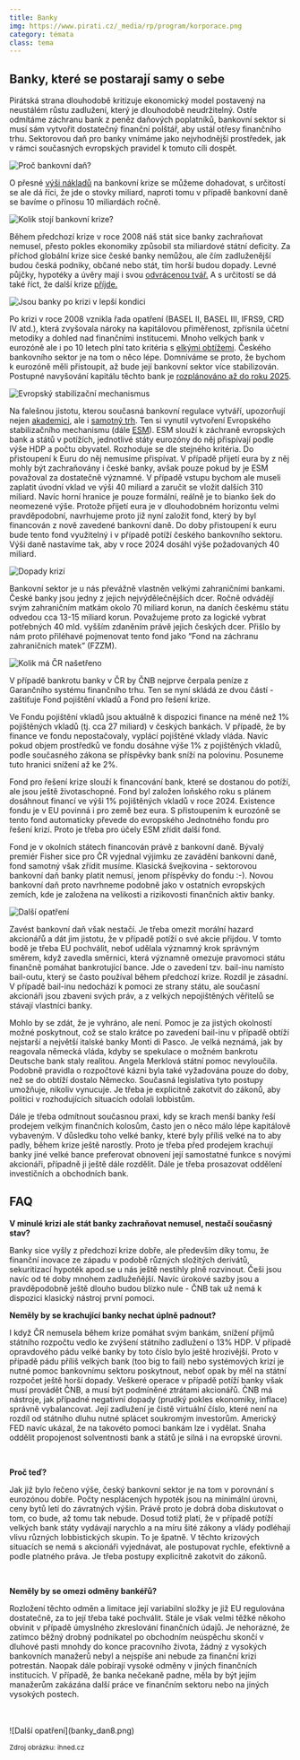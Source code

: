 ```yaml
---
title: Banky
img: https://www.pirati.cz/_media/rp/program/korporace.png
category: témata
class: tema
---
```


Banky, které se postarají samy o sebe
-------

<p >Pirátská
strana dlouhodobě kritizuje ekonomický model postavený na
neustálém růstu zadlužení, který je dlouhodobě neudržitelný.
Ostře odmítáme záchranu bank z peněz daňových poplatníků,
bankovní sektor si musí sám vytvořit dostatečný finanční
polštář, aby ustál otřesy finančního trhu. Sektorovou daň pro
banky vnímáme jako nejvhodnější prostředek, jak v rámci
současných evropských pravidel k tomuto cíli dospět. 
</p>


![Proč bankovní daň? ](banky_dan3.png)

<p >O
přesné <a href="https://www.novinky.cz/ekonomika/55697-prechod-k-trzni-ekonomice-stal-cr-700-miliard-korun.html">výši
nákladů</a> na bankovní krize se můžeme dohadovat, s
určitostí se ale dá říci, že jde o stovky miliard, naproti tomu
v případě bankovní daně se bavíme o přínosu 10 miliardách
ročně. 
</p>


![Kolik stojí bankovní krize? ](banky_dan1.png)

<p >Během
předchozí krize v roce 2008 náš stát sice banky zachraňovat
nemusel, přesto pokles ekonomiky způsobil sta miliardové státní
deficity. Za příchod globální krize sice české banky nemůžou,
ale čím zadluženější budou česká podniky, občané nebo stát,
tím horší budou dopady.  Levné půjčky, hypotéky a úvěry mají
i svou <a href="https://www.imf.org/external/np/seminars/eng/2010/paris/pdf/090110.pdf">odvrácenou
tvář.</a> A s určitostí se dá také říct, že další
krize <a href="http://www.euro.cz/byznys/10-dobrych-duvodu-proc-se-svetove-trhy-opet-propadnou-1348243">příjde.</a>
</p>

![Jsou banky po krizi v lepší kondici ](banky_dan2.png)

<p >Po
krizi v roce 2008 vznikla řada opatření (BASEL II, BASEL III,
IFRS9, CRD IV atd.), která zvyšovala nároky na kapitálovou
přiměřenost, zpřísnila účetní metodiky a dohled nad
finančními institucemi. Mnoho velkých bank v eurozóně ale i po
10 letech plní tato kritéria s <a href="https://en.wikipedia.org/wiki/2016_European_Union_bank_stress_test">elkými
obtížemi</a>. Českého bankovního sektor je na tom o
něco lépe. Domníváme se proto, že bychom k eurozóně měli
přistoupit, až bude její bankovní sektor více stabilizován.
Postupné navyšování kapitálu těchto bank je <a href="http://www.mckinsey.com/business-functions/risk/our-insights/basel-iv-whats-next-for-european-banks">rozplánováno
až do roku 2025</a>.  
</p>

![Evropský stabilizační mechanismus ](banky_dan4.png)

<p >Na
falešnou jistotu, kterou současná bankovní regulace vytváří,
upozorňují nejen <a href="https://www.gsb.stanford.edu/faculty-research/excessive-leverage/healthy-banking-system-goal">akademici</a>,
ale i <a href="http://www.bis.org/speeches/sp161128.pdf">samotný
trh</a>.  Ten si vynutil vytvoření Evropského
stabilizačního mechanismu (dále <a href="https://cs.wikipedia.org/wiki/Evropsk%C3%BD_stabiliza%C4%8Dn%C3%AD_mechanismus">ESM</a>).
ESM slouží k záchraně evropských bank a států v potížích,
jednotlivé státy eurozóny do něj přispívají podle výše HDP a
počtu obyvatel. Rozhoduje se dle stejného kritéria. Do přistoupení
k Euru do něj nemusíme přispívat. V případě přijetí eura by
z něj mohly být zachraňovány i české banky, avšak pouze pokud
by je ESM považoval za dostatečně významné. V případě vstupu
bychom ale museli zaplatit úvodní vklad ve výši 40 miliard a
zaručit se vložit dalších 310 miliard. Navíc horní hranice je
pouze formální, reálně je to bianko šek do neomezené výše.
Protože přijetí eura je v dlouhodobném horizontu velmi
pravděpodobní, navrhujeme proto již nyní založit fond, který by
byl financován z nově zavedené bankovní daně. Do doby
přistoupení k euru bude tento fond využitelný i v případě
potíží českého bankovního sektoru. Výši daně nastavíme tak,
aby v roce 2024 dosáhl výše požadovaných 40 miliard.</p>


![Dopady krizí ](banky_dan5.png)


<p >Bankovní
sektor je u nás převážně vlastněn velkými zahraničními
bankami. České banky jsou jedny z jejich nejvýdělečnějších
dcer. Ročně odvádějí svým zahraničním matkám okolo 70
miliard korun, na daních českému státu odvedou cca 13-15 miliard
korun. Považujeme proto za logické vybrat potřebných 40 mld.
vyšším zdaněním právě jejich českých dcer. Přišlo by nám
proto přiléhavé pojmenovat tento fond jako “Fond na záchranu
zahraničních matek” (FZZM). 
</p>

![Kolik má ČR našetřeno ](banky_dan7.png)

<p >V
případě bankrotu banky v ČR by ČNB nejprve čerpala peníze z
Garančního systému finančního trhu. Ten se nyní skládá ze
dvou částí - zaštiťuje Fond pojištění vkladů a Fond pro
řešení krize. 
</p>


<p >Ve
Fondu pojištění vkladů jsou aktuálně k dispozici finance na
méně než 1%  pojištěných vkladů (tj. cca 27 miliard) v českých
bankách. V případě, že by finance ve fondu nepostačovaly,
vyplácí pojištěné vklady vláda.  Navíc pokud objem prostředků
ve fondu dosáhne výše 1% z pojištěných vkladů, podle
současného zákona se příspěvky bank sníží na polovinu.
Posuneme tuto hranici snížení až ke 2%.</p>
<p >Fond
pro řešení krize slouží k financování bank, které se dostanou
do potíží, ale jsou ještě životaschopné. Fond byl založen
loňského roku s plánem dosáhnout financí ve výši 1% 
pojištěných vkladů v roce 2024. Existence fondu je v EU povinná
i pro země bez eura. S přistoupením k eurozóně se tento fond
automaticky převede do evropského Jednotného fondu pro řešení
krizí. Proto je třeba pro účely ESM zřídit další fond. 
</p>
<p >Fond
je v okolních státech financován právě z bankovní daně. Bývalý
premiér Fisher sice pro ČR vyjednal výjimku ze zavádění
bankovní daně, fond samotný však zřídit musíme. Klasická
švejkovina - sektorovou bankovní daň banky platit nemusí, jenom
příspěvky do fondu :-). Novou bankovní daň proto navrhneme
podobně jako v ostatních evropských zemích, kde je založena na
velikosti a rizikovosti finančních aktiv banky. 
</p>

![ Další opatření](banky_dan6.png)

<p >Zavést
bankovní daň však nestačí. Je třeba omezit morální hazard
akcionářů a dát jim jistotu, že v případě potíží o své
akcie přijdou. V tomto bodě je třeba EU pochválit, neboť udělala
významný krok správným směrem, když zavedla směrnici, která
významně omezuje pravomoci státu finančně pomáhat bankrotující
bance. Jde o zavedení tzv. bail-inu namísto bail-outu, který se
často používal během předchozí krize. Rozdíl je zásadní. V
případě bail-inu nedochází k pomoci ze strany státu, ale
současní akcionáři jsou zbaveni svých práv, a z velkých
nepojištěných věřitelů  se stávají vlastníci banky.</p>
<p >Mohlo
by se zdát, že je vyhráno, ale není. Pomoc je za jistých
okolností možné poskytnout, což se stalo krátce po zavedení
bail-inu v případě obtíží nejstarší a největší italské
banky Monti di Pasco. Je velká neznámá, jak by reagovala německá
vláda, kdyby se spekulace o možném bankrotu Deutsche bank staly
realitou. Angela Merklová státní pomoc nevyloučila. Podobně
pravidla o rozpočtové kázni byla také vyžadována pouze do doby,
než se do obtíží dostalo Německo. Současná legislativa tyto
postupy umožňuje, nikoliv vynucuje. Je třeba je explicitně
zakotvit do zákonů, aby politici v rozhodujících situacích
odolali lobbistům. 
</p>
<p >Dále
je třeba odmítnout současnou praxi, kdy se krach menší banky
řeší prodejem velkým finančních kolosům, často jen o něco
málo lépe kapitálově vybaveným. V důsledku toho velké banky,
které byly příliš velké na to aby padly, během krize ještě
narostly. Proto je třeba před prodejem krachují banky jiné velké
bance preferovat obnovení její samostatné funkce s novými
akcionáři, případně ji ještě dále rozdělit. Dále je třeba
prosazovat oddělení investičních a obchodních bank. 
</p>

<h2>FAQ</h2>


<b >V
minulé krizi ale stát banky zachraňovat nemusel, nestačí
současný stav?</b>
<p >Banky
sice vyšly z předchozí krize dobře, ale především díky tomu,
že finanční inovace ze západu v podobě různých složitých
derivátů, sekuritizací hypoték apod.se u nás ještě nestihly
plně rozvinout. Češi jsou navíc od té doby mnohem zadlužeňější.
Navíc úrokové sazby jsou a pravděpodobně ještě dlouho budou
blízko nule - ČNB tak už nemá k dispozici klasický nástroj
první pomoci.</p>

<b >Neměly
by se krachující banky nechat úplně padnout?</b>
<p >I
když ČR nemusela během krize pomáhat svým bankám, snížení
příjmů státního rozpočtu vedlo ke zvýšení státního
zadlužení o 13% HDP. V případě opravdového pádu velké banky
by toto číslo bylo ještě hrozivější. Proto v případě pádu
příliš velkých bank (too big to fail) nebo systémových krizí
je nutné pomoc bankovnímu sektoru poskytnout, neboť opak by měl
na státní rozpočet ještě horší dopady. Veškeré operace v
případě potíží banky však musí provádět ČNB, a musí být
podmíněné ztrátami akcionářů.  ČNB má nástroje, jak
případné negativní dopady (prudký pokles ekonomiky, inflace)
správně vybalancovat. Její zadlužení je čistě virtuální
číslo, které není na rozdíl od státního dluhu nutné splácet
soukromým investorům. Americký FED navíc ukázal, že na takovéto
pomoci bankám lze i vydělat. Snaha oddělit propojenost
solventnosti bank a států je silná i na evropské úrovni.</p>
<br/>


<b >Proč
teď?</b>
<p >Jak
již bylo řečeno výše, český bankovní sektor je na tom v
porovnání s eurozónou dobře. Počty nesplácených hypoték jsou
na minimální úrovni, ceny bytů letí do závratných výšin. 
Právě proto je dobrá doba diskutovat o tom, co bude, až tomu tak
nebude. Dosud totiž platí, že v případě potíží velkých bank
státy vydávají narychlo a na míru šité zákony a vlády
podléhají vlivu různých lobbistických skupin. To je špatně. V
těchto krizových situacích se nemá s akcionáři vyjednávat, ale
postupovat rychle, efektivně a podle platného práva. Je třeba
postupy explicitně zakotvit do zákonů. 
</p>
<br/>


<b >Neměly
by se omezi odměny bankéřů?</b>
<p >Rozložení
těchto odměn a limitace její variabilní složky je již EU
regulována dostatečně, za to její třeba také pochválit. Stále
je však velmi těžké někoho obvinit v případě úmyslného
zkreslování finančních údajů. Je nehorázné, že zatímco
běžný drobný podnikatel po obchodním neúspěchu skončí v
dluhové pasti mnohdy do konce pracovního života, žádný z
vysokých bankovních manažerů nebyl a nejspíše ani nebude za
finanční krizi potrestán. Naopak dále pobírají vysoké odměny
v jiných finančních institucích. V případě, že banka nečekaně
padne, měla by být jejím manažerům zakázána další práce ve
finančním sektoru nebo na jiných vysokých postech. 
</p>
<br/>


<br/>
![Další opatření](banky_dan8.png)


<font size="2" style="font-size: 9pt">Zdroj
obrázku: ihned.cz</font>

